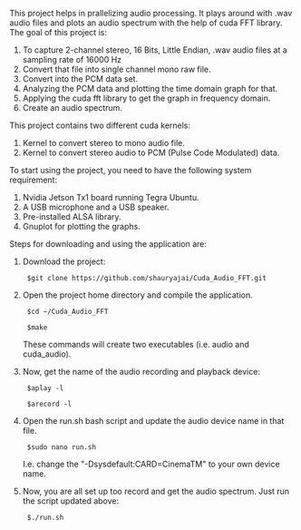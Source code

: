 This project helps in prallelizing audio processing. It plays around with .wav audio files and plots an audio spectrum with the help of cuda FFT library. The goal of this project is:

1. To capture 2-channel stereo, 16 Bits, Little Endian, .wav audio files at a sampling rate of 16000 Hz
2. Convert that file into single channel mono raw file.
3. Convert into the PCM data set.
4. Analyzing the PCM data and plotting the time domain graph for that.
5. Applying the cuda fft library to get the graph in frequency domain.
6. Create an audio spectrum.

This project contains two different cuda kernels:
1. Kernel to convert stereo to mono audio file.
2. Kernel to convert stereo audio to PCM (Pulse Code Modulated) data.

To start using the project, you need to have the following system requirement:
1. Nvidia Jetson Tx1 board running Tegra Ubuntu.
2. A USB microphone and a USB speaker.
3. Pre-installed ALSA library.
4. Gnuplot for plotting the graphs.

Steps for downloading and using the application are:
1. Download the project:

        $git clone https://github.com/shauryajai/Cuda_Audio_FFT.git

2. Open the project home directory and compile the application.
 
        $cd ~/Cuda_Audio_FFT

        $make
	
	These commands will create two executables (i.e. audio and cuda_audio).

3. Now, get the name of the audio recording and playback device:

        $aplay -l

        $arecord -l
	
4. Open the run.sh bash script and update the audio device name in that file.

        $sudo nano run.sh
	
	I.e. change the "-Dsysdefault:CARD=CinemaTM" to your own device name.
	
5. Now, you are all set up too record and get the audio spectrum. Just run the script updated above:

        $./run.sh
